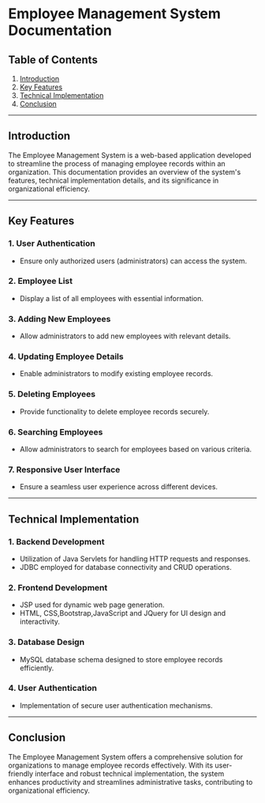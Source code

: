 
# Employee Management System Documentation

## Table of Contents

1. [Introduction](#introduction)
2. [Key Features](#key-features)
3. [Technical Implementation](#technical-implementation)
4. [Conclusion](#conclusion)

---

## Introduction

The Employee Management System is a web-based application developed to streamline the process of managing employee records within an organization. This documentation provides an overview of the system's features, technical implementation details, and its significance in organizational efficiency.

---

## Key Features

### 1. User Authentication

- Ensure only authorized users (administrators) can access the system.

### 2. Employee List

- Display a list of all employees with essential information.

### 3. Adding New Employees

- Allow administrators to add new employees with relevant details.

### 4. Updating Employee Details

- Enable administrators to modify existing employee records.

### 5. Deleting Employees

- Provide functionality to delete employee records securely.

### 6. Searching Employees

- Allow administrators to search for employees based on various criteria.

### 7. Responsive User Interface

- Ensure a seamless user experience across different devices.

---

## Technical Implementation

### 1. Backend Development

- Utilization of Java Servlets for handling HTTP requests and responses.
- JDBC employed for database connectivity and CRUD operations.

### 2. Frontend Development

- JSP used for dynamic web page generation.
- HTML, CSS,Bootstrap,JavaScript and JQuery for UI design and interactivity.

### 3. Database Design

- MySQL database schema designed to store employee records efficiently.

### 4. User Authentication

- Implementation of secure user authentication mechanisms.

---

## Conclusion

The Employee Management System offers a comprehensive solution for organizations to manage employee records effectively. With its user-friendly interface and robust technical implementation, the system enhances productivity and streamlines administrative tasks, contributing to organizational efficiency.
